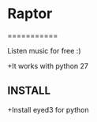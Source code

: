 # Raptor
===========

Listen music for free :)

+It works with python 27

INSTALL
------------
+Install eyed3 for python
